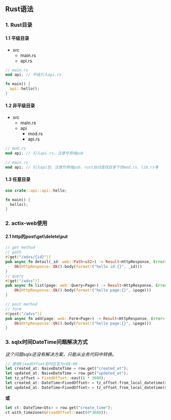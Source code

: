 ## Rust语法

### 1. Rust目录

#### 1.1 平级目录

- src
  - main.rs
  - api.rs

```rust
// main.rs
mod api; // 平级引入api.rs 

fn main() {
  api::hello();
}
```

#### 1.2 非平级目录

* src
  * main.rs
  * api
    * mod.rs
    * api.rs

```rust
// mod.rs
mod api; // 引入api.rs，注意作用域pub
```

```rust
// main.rs
mod api; // 引入api包，注意作用域pub，rust自动查找目录下的mod.rs、lib.rs等
```

#### 1.3 任意目录

```rust
use crate::api::api::hello;

fn main() {
  hello();
}
```

### 2. actix-web使用

#### 2.1 http的post\get\delete\put

```rust
// get method
// path
#[get("/advs/{id}")]
pub async fn detail(_id: web::Path<u32>) -> Result<HttpResponse, Error> {
    Ok(HttpResponse::Ok().body(format!("hello id:{}", _id)))
}
// query
#[get("/advs")]
pub async fn list(page: web::Query<Page>) -> Result<HttpResponse, Error> {
    Ok(HttpResponse::Ok().body(format!("hello page:{}", &page)))
}
```

```rust
// post method
// form
#[post("/advs")]
pub async fn add(page: web::Form<Page>) -> Result<HttpResponse, Error> {
    Ok(HttpResponse::Ok().body(format!("hello page:{}", &page)))
}
```

### 3. sqlx时间DateTime<Utc>问题解决方式

*这个问题sqlx还没有解决方案，只能从业务代码中转换。*

```rust
// 使用FixedOffset将时区变为+08:00
let created_at: NaiveDateTime = row.get("created_at");
let updated_at: NaiveDateTime = row.get("updated_at");
let tz_offset = FixedOffset::east(8 * 3600);
let created_at: DateTime<FixedOffset> = tz_offset.from_local_datetime(&created_at).unwrap();
let updated_at: DateTime<FixedOffset> = tz_offset.from_local_datetime(&updated_at).unwrap();
```

**或**

```rust
let ct: DateTime<Utc> = row.get("create_time");
ct.with_timezone(&FixedOffset::east(8*3600));
```

